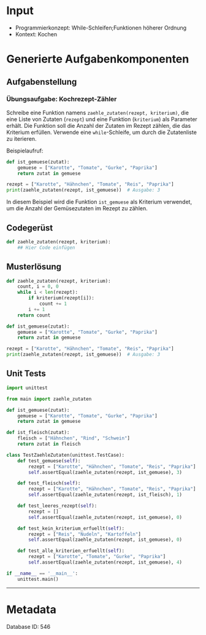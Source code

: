# Input
- Programmierkonzept: While-Schleifen;Funktionen höherer Ordnung
- Kontext: Kochen

# Generierte Aufgabenkomponenten
## Aufgabenstellung
### Übungsaufgabe: Kochrezept-Zähler

Schreibe eine Funktion namens `zaehle_zutaten(rezept, kriterium)`, die eine Liste von Zutaten (`rezept`) und eine Funktion (`kriterium`) als Parameter erhält. Die Funktion soll die Anzahl der Zutaten im Rezept zählen, die das Kriterium erfüllen. Verwende eine `while`-Schleife, um durch die Zutatenliste zu iterieren.

Beispielaufruf:
```python
def ist_gemuese(zutat):
    gemuese = ["Karotte", "Tomate", "Gurke", "Paprika"]
    return zutat in gemuese

rezept = ["Karotte", "Hähnchen", "Tomate", "Reis", "Paprika"]
print(zaehle_zutaten(rezept, ist_gemuese))  # Ausgabe: 3
```

In diesem Beispiel wird die Funktion `ist_gemuese` als Kriterium verwendet, um die Anzahl der Gemüsezutaten im Rezept zu zählen.

## Codegerüst
```python
def zaehle_zutaten(rezept, kriterium):
    ## Hier Code einfügen
```

## Musterlösung
```python
def zaehle_zutaten(rezept, kriterium):
    count, i = 0, 0
    while i < len(rezept):
        if kriterium(rezept[i]):
            count += 1
        i += 1
    return count

def ist_gemuese(zutat):
    gemuese = ["Karotte", "Tomate", "Gurke", "Paprika"]
    return zutat in gemuese

rezept = ["Karotte", "Hähnchen", "Tomate", "Reis", "Paprika"]
print(zaehle_zutaten(rezept, ist_gemuese))  # Ausgabe: 3
```

## Unit Tests
```python
import unittest

from main import zaehle_zutaten

def ist_gemuese(zutat):
    gemuese = ["Karotte", "Tomate", "Gurke", "Paprika"]
    return zutat in gemuese

def ist_fleisch(zutat):
    fleisch = ["Hähnchen", "Rind", "Schwein"]
    return zutat in fleisch

class TestZaehleZutaten(unittest.TestCase):
    def test_gemuese(self):
        rezept = ["Karotte", "Hähnchen", "Tomate", "Reis", "Paprika"]
        self.assertEqual(zaehle_zutaten(rezept, ist_gemuese), 3)

    def test_fleisch(self):
        rezept = ["Karotte", "Hähnchen", "Tomate", "Reis", "Paprika"]
        self.assertEqual(zaehle_zutaten(rezept, ist_fleisch), 1)

    def test_leeres_rezept(self):
        rezept = []
        self.assertEqual(zaehle_zutaten(rezept, ist_gemuese), 0)

    def test_kein_kriterium_erfuellt(self):
        rezept = ["Reis", "Nudeln", "Kartoffeln"]
        self.assertEqual(zaehle_zutaten(rezept, ist_gemuese), 0)

    def test_alle_kriterien_erfuellt(self):
        rezept = ["Karotte", "Tomate", "Gurke", "Paprika"]
        self.assertEqual(zaehle_zutaten(rezept, ist_gemuese), 4)

if __name__ == '__main__':
    unittest.main()
```
___
# Metadata
Database ID: 546
